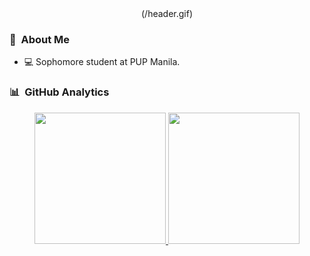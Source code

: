 <div align="center">(/header.gif)</div>

### 👤 &nbsp;About Me
- 💻 Sophomore student at PUP Manila.

### 📊 &nbsp;GitHub Analytics

<div align="center">
<a href="https://github.com/jancyrusm">
  <img height="210em" src="https://github-readme-stats.vercel.app/api?username=jancyrusm&theme=react&show_icons=true&layout=compact"/>
  <img height="210em" src="https://github-readme-stats.vercel.app/api/top-langs/?username=jancyrusm&theme=react"/>
</a>
</div>

<!---
jancyrusm/jancyrusm is a ✨ special ✨ repository because its `README.md` (this file) appears on your GitHub profile.
You can click the Preview link to take a look at your changes.
--->
